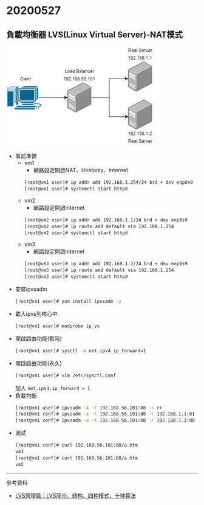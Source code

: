 # 20200527
## 負載均衡器 LVS(Linux Virtual Server)-NAT模式
![](img/20200527/1.png)
- 事前準備
    - vm1
        - 網路設定開啟NAT、Hostonly、internet
        ```sh
        [root@vm1 user]# ip addr add 192.168.1.254/24 brd + dev enp0s9
        [root@vm1 user]# systemctl start httpd
        ```
    - vm2
        - 網路設定開啟internet
        ```sh
        [root@vm2 user]# ip addr add 192.168.1.1/24 brd + dev enp0s9
        [root@vm2 user]# ip route add default via 192.168.1.254
        [root@vm2 user]# systemctl start httpd
        ```
    - vm3
        - 網路設定開啟internet
        ```sh
        [root@vm3 user]# ip addr add 192.168.1.2/24 brd + dev enp0s9
        [root@vm3 user]# ip route add default via 192.168.1.254
        [root@vm3 user]# systemctl start httpd
        ```
- 安裝ipvsadm
    ```sh
    [root@vm1 user]# yum install ipvsadm -y
    ```
- 載入ipvs到核心中
    ```sh
    [root@vm1 user]# modprobe ip_vs
    ```
- 開啟路由功能(暫時)
    ```sh
    [root@vm1 user]# sysctl -w net.ipv4.ip_forward=1
    ```
- 開啟路由功能(永久)
    ```sh
    [root@vm1 user]# vim /etc/sysctl.conf
    ```
    加入 `net.ipv4.ip_forward = 1`
- 負載均衡
    ```sh
    [root@vm1 user]# ipvsadm -A -t 192.168.56.101:80 -s rr
    [root@vm1 conf]# ipvsadm -a -t 192.168.56.101:80 -r 192.168.1.1:81 -m
    [root@vm1 conf]# ipvsadm -a -t 192.168.56.101:80 -r 192.168.1.2:80 -m
    ```
- 測試
    ```sh
    [root@vm1 conf]# curl 192.168.56.101:80/a.htm
    vm3
    [root@vm1 conf]# curl 192.168.56.101:80/a.htm
    vm2
    ```
--- 
參考資料
- [LVS原理篇：LVS简介、结构、四种模式、十种算法](https://blog.csdn.net/lcl_xiaowugui/article/details/81701949)
